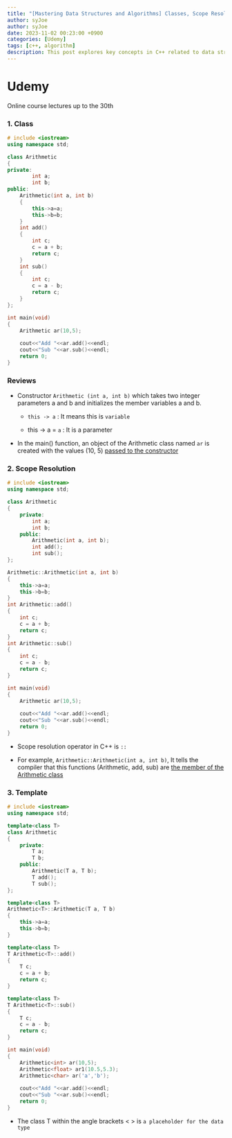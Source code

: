 ```yaml
---
title: "[Mastering Data Structures and Algorithms] Classes, Scope Resolution, and Templates in C++"
author: syJoe
author: syJoe
date: 2023-11-02 00:23:00 +0900
categories: [Udemy]
tags: [c++, algorithm]
description: This post explores key concepts in C++ related to data structures and algorithms, including class definitions, scope resolution operators, and templates. Learn how to implement arithmetic operations using classes and templates, with practical code examples for better understanding.  
---
```


# Udemy

Online course lectures up to the 30th

### 1. **Class**

```c++
# include <iostream>
using namespace std;

class Arithmetic
{
private:
		int a;
		int b;
public:
	Arithmetic(int a, int b)
	{
		this->a=a;
		this->b=b;
	}
	int add()
	{
		int c;
		c = a + b;
		return c;
	}
	int sub()
	{
		int c;
		c = a - b;
		return c;
	}
};

int main(void)
{
	Arithmetic ar(10,5);
	
	cout<<"Add "<<ar.add()<<endl;
	cout<<"Sub "<<ar.sub()<<endl;
	return 0;
}
```
### Reviews

- Constructor ```Arithmetic (int a, int b)``` which takes two integer parameters a and b and initializes the member variables a and b.

    - ```this -> a``` : It means this is ```variable```

    - this -> a = ```a``` : It is a parameter

- In the main() function, an object of the Arithmetic class named ```ar``` is created with the values (10, 5) <u>passed to the constructor</u>


### 2. **Scope Resolution**

```c++
# include <iostream>
using namespace std;

class Arithmetic
{
	private:
		int a;
		int b;
	public:
		Arithmetic(int a, int b);
		int add();
		int sub();
};

Arithmetic::Arithmetic(int a, int b)
{
	this->a=a;
	this->b=b;
}
int Arithmetic::add()
{
	int c;
	c = a + b;
	return c;
}
int Arithmetic::sub()
{
	int c;
	c = a - b;
	return c;
}

int main(void)
{
	Arithmetic ar(10,5);
	
	cout<<"Add "<<ar.add()<<endl;
	cout<<"Sub "<<ar.sub()<<endl;
	return 0;
}
```

- Scope resolution operator in C++ is ```::```

- For example, ```Arithmetic::Arithmetic(int a, int b)```, It tells the compiler that this functions (Arithmetic, add, sub) are <u>the member of the Arithmetic class</u>


### 3. **Template**

```c++
# include <iostream>
using namespace std;

template<class T>
class Arithmetic
{
	private:
		T a;
		T b;
	public:
		Arithmetic(T a, T b);
		T add();
		T sub();
};

template<class T>
Arithmetic<T>::Arithmetic(T a, T b)
{
	this->a=a;
	this->b=b;
}

template<class T>
T Arithmetic<T>::add()
{
	T c;
	c = a + b;
	return c;
}

template<class T>
T Arithmetic<T>::sub()
{
	T c;
	c = a - b;
	return c;
}

int main(void)
{
	Arithmetic<int> ar(10,5);
	Arithmetic<float> ar1(10.5,5.3);
	Arithmetic<char> ar('a','b');
	
	cout<<"Add "<<ar.add()<<endl;
	cout<<"Sub "<<ar.sub()<<endl;
	return 0;
}
```

- The class T within the angle brackets < > is `a placeholder for the data type`
